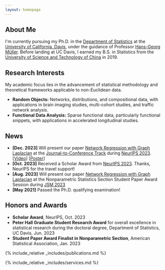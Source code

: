 ```yaml
---
layout: homepage
---
```


## About Me

I'm currently pursuing my Ph.D. in the [Department of Statistics](https://statistics.ucdavis.edu/) at the [University of California, Davis](https://www.ucdavis.edu/), under the guidance of Professor [Hans-Georg Müller](https://anson.ucdavis.edu/~mueller/). Before landing at UC Davis, I earned my B.S. in Statistics from the [University of Science and Technology of China](https://en.ustc.edu.cn/) in 2019.

## Research Interests

My academic focus lies in the advancement of statistical methodology and theoretical frameworks applicable to non-Euclidean data.

- **Random Objects:** Networks, distributions, and compositional data, with applications in brain imaging studies, multi-cohort studies, and traffic network analysis.
- **Functional Data Analysis:** Sparse functional data, particularly functional snippets, with applications in accelerated longitudinal studies.

## News

- **[Dec. 2023]** Will present our paper [Network Regression with Graph Laplacian](https://www.jmlr.org/papers/volume23/22-0681/22-0681.pdf) at the [Journal-to-Conference Track](https://nips.cc/virtual/2023/events/journal_track_2023) during [NeurIPS 2023](https://nips.cc/Conferences/2023). [[Video](https://nips.cc/virtual/2023/poster/73917)] [[Poster](https://nips.cc/media/PosterPDFs/NeurIPS%202023/73917.png?t=1702574693.7212543)]
- **[Oct. 2023]** Received a Scholar Award from [NeurIPS 2023](https://nips.cc/Conferences/2023). Thanks, NeurIPS for the travel support!
- **[Aug. 2023]** Will present our paper [Network Regression with Graph Laplacian](https://www.jmlr.org/papers/volume23/22-0681/22-0681.pdf) at the Nonparametric Statistics Section Student Paper Award Session during [JSM 2023](https://ww2.amstat.org/meetings/jsm/2023/)
- **[May 2021]** Passed the Ph.D. qualifying examination!

## Honors and Awards
- **Scholar Award**, NeurIPS, Oct. 2023
- **Peter Hall Graduate Student Research Award** for overall excellence in statistical research during the doctoral degree, Department of Statistics, UC Davis, Jun. 2023
- **Student Paper Award Finalist in Nonparametric Section**, American Statistical Association, Jan. 2023

{% include_relative _includes/publications.md %}

{% include_relative _includes/services.md %}
